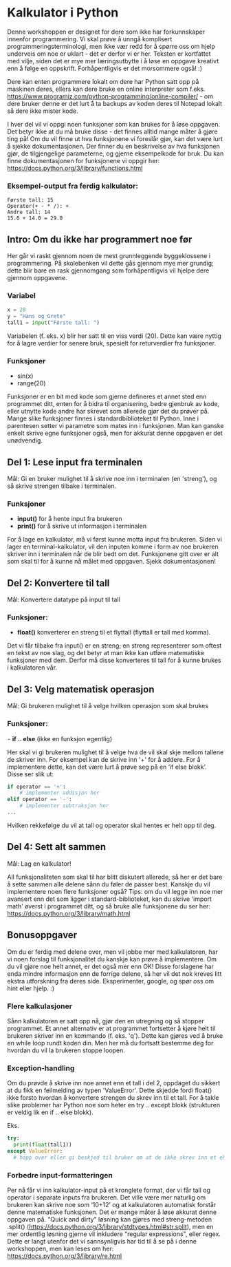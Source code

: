# Kalkulator i Python

Denne workshoppen er designet for dere som ikke har forkunnskaper innenfor programmering. Vi skal prøve å unngå komplisert programmeringsterminologi, men ikke vær redd for å spørre oss om hjelp underveis om noe er uklart - det er derfor vi er her. Teksten er kortfattet med vilje, siden det er mye mer læringsutbytte i å løse en oppgave kreativt enn å følge en oppskrift. Forhåpentligvis er det morsommere også! :)

Dere kan enten programmere lokalt om dere har Python satt opp på maskinen deres, ellers kan dere bruke en online interpreter som f.eks. https://www.programiz.com/python-programming/online-compiler/ - om dere bruker denne er det lurt å ta backups av koden deres til Notepad lokalt så dere ikke mister kode.

I hver del vil vi oppgi noen funksjoner som kan brukes for å løse oppgaven. Det betyr ikke at du må bruke disse - det finnes alltid mange måter å gjøre ting på! Om du vil finne ut hva funksjonene vi foreslår gjør, kan det være lurt å sjekke dokumentasjonen. Der finner du en beskrivelse av hva funksjonen gjør, de tilgjengelige parameterne, og gjerne eksempelkode for bruk. Du kan finne dokumentasjonen for funksjonene vi oppgir her: https://docs.python.org/3/library/functions.html

### Eksempel-output fra ferdig kalkulator:
```
Første tall: 15
Operator(+ - * /): +
Andre tall: 14
15.0 + 14.0 = 29.0
```

## Intro: Om du ikke har programmert noe før

Her går vi raskt gjennom noen de mest grunnleggende byggeklossene i programmering. På skolebenken vil dette gås gjennom mye mer grundig; dette blir bare en rask gjennomgang som forhåpentligvis vil hjelpe dere gjennom oppgavene.

### Variabel
```python
x = 20
y = "Hans og Grete"
tall1 = input("Første tall: ")
```

Variabelen (f. eks. x) blir her satt til en viss verdi (20). Dette kan være nyttig for å lagre verdier for senere bruk, spesielt for returverdier fra funksjoner.

### Funksjoner
  - sin(x)
  - range(20)

Funksjoner er en bit med kode som gjerne defineres et annet sted enn programmet ditt, enten for å bidra til organisering, bedre gjenbruk av kode, eller utnytte kode andre har skrevet som allerede gjør det du prøver på. Mange slike funksjoner finnes i standardbiblioteket til Python. Inne i parentesen setter vi parametre som mates inn i funksjonen. Man kan ganske enkelt skrive egne funksjoner også, men for akkurat denne oppgaven er det unødvendig.

## Del 1: Lese input fra terminalen

Mål: Gi en bruker mulighet til å skrive noe inn i terminalen (en 'streng'), og så skrive strengen tilbake i terminalen.

### Funksjoner
- **input()** for å hente input fra brukeren
- **print()** for å skrive ut informasjon i terminalen

For å lage en kalkulator, må vi først kunne motta input fra brukeren. Siden vi lager en terminal-kalkulator, vil den inputen komme i form av noe brukeren skriver inn i terminalen når de blir bedt om det. Funksjonene gitt over er alt som skal til for å kunne nå målet med oppgaven. Sjekk dokumentasjonen!

## Del 2: Konvertere til tall

Mål: Konvertere datatype på input til tall

### Funksjoner:
- **float()** konverterer en streng til et flyttall (flyttall er tall med komma).

Det vi får tilbake fra input() er en streng; en streng representerer som oftest en tekst av noe slag, og det betyr at man ikke kan utføre matematiske funksjoner med dem. Derfor må disse konverteres til tall for å kunne brukes i kalkulatoren vår.

## Del 3: Velg matematisk operasjon

Mål: Gi brukeren mulighet til å velge hvilken operasjon som skal brukes

### Funksjoner:
  ⁃ **if .. else** (ikke en funksjon egentlig)

Her skal vi gi brukeren mulighet til å velge hva de vil skal skje mellom tallene de skriver inn. For eksempel kan de skrive inn '+' for å addere. For å implementere dette, kan det være lurt å prøve seg på en ‘if else blokk’. Disse ser slik ut:
```python
if operator == '+':
	# implementer addisjon her
elif operator == '-':
	# implementer subtraksjon her
...
```

Hvilken rekkefølge du vil at tall og operator skal hentes er helt opp til deg.

## Del 4: Sett alt sammen

Mål: Lag en kalkulator!

All funksjonaliteten som skal til har blitt diskutert allerede, så her er det bare å sette sammen alle delene sånn du føler de passer best. Kanskje du vil implementere noen flere funksjoner også? Tips: om du vil legge inn noe mer avansert enn det som ligger i standard-biblioteket, kan du skrive 'import math' øverst i programmet ditt, og så bruke alle funksjonene du ser her: https://docs.python.org/3/library/math.html

## Bonusoppgaver

Om du er ferdig med delene over, men vil jobbe mer med kalkulatoren, har vi noen forslag til funksjonalitet du kanskje kan prøve å implementere. Om du vil gjøre noe helt annet, er det også mer enn OK! Disse forslagene har enda mindre informasjon enn de forrige delene, så her vil det nok kreves litt ekstra utforskning fra deres side. Eksperimenter, google, og spør oss om hint eller hjelp. :)

### Flere kalkulasjoner

Sånn kalkulatoren er satt opp nå, gjør den en utregning og så stopper programmet. Et annet alternativ er at programmet fortsetter å kjøre helt til brukeren skriver inn en kommando (f. eks. 'q'). Dette kan gjøres ved å bruke en while loop rundt koden din. Men her må du fortsatt bestemme deg for hvordan du vil la brukeren stoppe loopen.

### Exception-handling

Om du prøvde å skrive inn noe annet enn et tall i del 2, oppdaget du sikkert at du fikk en feilmelding av typen 'ValueError'. Dette skjedde fordi float() ikke forsto hvordan å konvertere strengen du skrev inn til et tall. For å takle slike problemer har Python noe som heter en try .. except blokk (strukturen er veldig lik en if .. else blokk).

Eks.
```python
try:
  print(float(tall1))
except ValueError:
  # hopp over eller gi beskjed til bruker om at de ikke skrev inn et ekte tall
```

### Forbedre input-formatteringen

Per nå får vi inn kalkulator-input på et kronglete format, der vi får tall og operator i separate inputs fra brukeren. Det ville være mer naturlig om brukeren kan skrive noe som ‘10+12’ og at kalkulatoren automatisk forstår denne matematiske funksjonen. Det er mange måter å løse akkurat denne oppgaven på. "Quick and dirty" løsning kan gjøres med streng-metoden .split() (https://docs.python.org/3/library/stdtypes.html#str.split), men en mer ordentlig løsning gjerne vil inkludere "regular expressions", eller regex. Dette er langt utenfor det vi sannsynligvis har tid til å se på i denne workshoppen, men kan leses om her: https://docs.python.org/3/library/re.html


